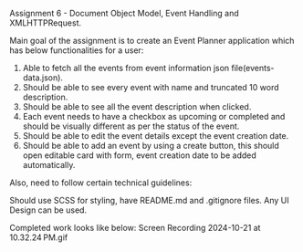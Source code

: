 Assignment 6 - Document Object Model, Event Handling and XMLHTTPRequest.

Main goal of the assignment is to create an Event Planner application which has below functionalities for a user:

1. Able to fetch all the events from event information json file(events-data.json).
2. Should be able to see every event with name and truncated 10 word description.
3. Should be able to see all the event description when clicked.
4. Each event needs to have a checkbox as upcoming or completed and should be visually different as per the status of the event.
5. Should be able to edit the event details except the event creation date.
6. Should be able to add an event by using a create button, this should open editable card with form, event creation date to be added automatically.

Also, need to follow certain technical guidelines:

Should use SCSS for styling, have README.md and .gitignore files. Any UI Design can be used.

Completed work looks like below:
Screen Recording 2024-10-21 at 10.32.24 PM.gif

